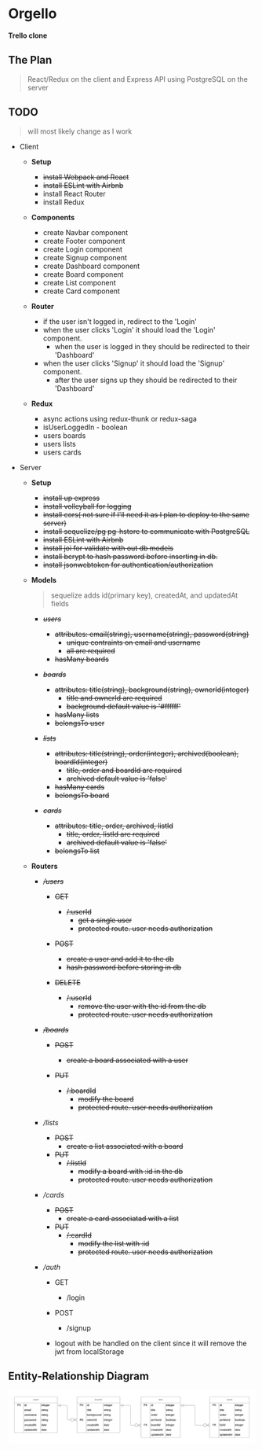 # Orgello

**Trello clone**

## The Plan

> React/Redux on the client and Express API using PostgreSQL on the server

## TODO

> will most likely change as I work

- Client

  - **Setup**

    - ~~install Webpack and React~~
    - ~~install ESLint with Airbnb~~
    - install React Router
    - install Redux

  - **Components**

    - create Navbar component
    - create Footer component
    - create Login component
    - create Signup component
    - create Dashboard component
    - create Board component
    - create List component
    - create Card component

  - **Router**

    - if the user isn't logged in, redirect to the 'Login'
    - when the user clicks 'Login' it should load the 'Login' component.
      - when the user is logged in they should be redirected to their 'Dashboard'
    - when the user clicks 'Signup' it should load the 'Signup' component.
      - after the user signs up they should be redirected to their 'Dashboard'

  - **Redux**
    - async actions using redux-thunk or redux-saga
    - isUserLoggedIn - boolean
    - users boards
    - users lists
    - users cards

- Server

  - **Setup**

    - ~~install up express~~
    - ~~install volleyball for logging~~
    - ~~install cors( not sure if I'll need it as I plan to deploy to the same server)~~
    - ~~install sequelize/pg pg-hstore to communicate with PostgreSQL~~
    - ~~install ESLint with Airbnb~~
    - ~~install joi for validate with out db models~~
    - ~~install bcrypt to hash password before inserting in db.~~
    - ~~install jsonwebtoken for authentication/authorization~~

  - **Models**

    > sequelize adds id(primary key), createdAt, and updatedAt fields

    - ~~_users_~~

      - ~~attributes: email(string), username(string), password(string)~~
        - ~~unique contraints on email and username~~
        - ~~all are required~~
      - ~~hasMany boards~~

    - ~~_boards_~~

      - ~~attributes: title(string), background(string), ownerId(integer)~~
        - ~~title and ownerId are required~~
        - ~~background default value is '#ffffff'~~
      - ~~hasMany lists~~
      - ~~belongsTo user~~

    - ~~_lists_~~

      - ~~attributes: title(string), order(integer), archived(boolean), boardId(integer)~~
        - ~~title, order and boardId are required~~
        - ~~archived default value is 'false'~~
      - ~~hasMany cards~~
      - ~~belongsTo board~~

    - ~~_cards_~~
      - ~~attributes: title, order, archived, listId~~
        - ~~title, order, listId are required~~
        - ~~archived default value is 'false'~~
      - ~~belongsTo list~~

  - **Routers**

    - ~~_/users_~~

      - ~~GET~~

        - ~~/:userId~~
          - ~~get a single user~~
          - ~~protected route. user needs authorization~~

      - ~~POST~~

        - ~~create a user and add it to the db~~
        - ~~hash password before storing in db~~

      - ~~DELETE~~
        - ~~/:userId~~
          - ~~remove the user with the id from the db~~
          - ~~protected route. user needs authorization~~

    - ~~_/boards_~~


      - ~~POST~~

        - ~~create a board associated with a user~~

      - ~~PUT~~
        - ~~/:boardId~~
          - ~~modify the board~~
          - ~~protected route. user needs authorization~~

    - _/lists_

      - ~~POST~~
        - ~~create a list associated with a board~~
      - ~~PUT~~
        - ~~/:listId~~
          - ~~modify a board with :id in the db~~
          - ~~protected route. user needs authorization~~

    - _/cards_

      - ~~POST~~
        - ~~create a card associatad with a list~~
      - ~~PUT~~
        - ~~/:cardId~~
          - ~~modify the list with :id~~
          - ~~protected route. user needs authorization~~

    - _/auth_
      - GET
        - /login
      - POST
        - /signup

      - logout with be handled on the client since it will remove the jwt from localStorage

## Entity-Relationship Diagram

![erd](./orgello-erd.png)
